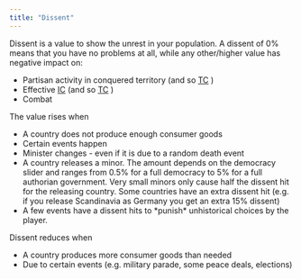 ```yaml
---
title: "Dissent"
---
```


Dissent is a value to show the unrest in your population. A dissent of
0% means that you have no problems at all, while any other/higher value
has negative impact on:

-   Partisan activity in conquered territory (and so [TC](/TC "TC") )
-   Effective [IC](/IC "IC") (and so [TC](/TC "TC") )
-   Combat

The value rises when

-   A country does not produce enough consumer goods
-   Certain events happen
-   Minister changes - even if it is due to a random death event
-   A country releases a minor. The amount depends on the democracy
    slider and ranges from 0.5% for a full democracy to 5% for a full
    authorian government. Very small minors only cause half the dissent
    hit for the releasing country. Some countries have an extra dissent
    hit (e.g. if you release Scandinavia as Germany you get an extra 15%
    dissent)
-   A few events have a dissent hits to \*punish\* unhistorical choices
    by the player.

Dissent reduces when

-   A country produces more consumer goods than needed
-   Due to certain events (e.g. military parade, some peace deals,
    elections)
